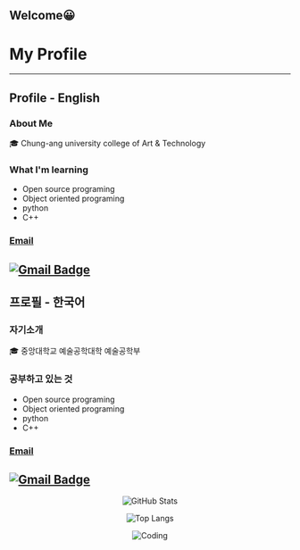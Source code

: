 ## Welcome😀
# My Profile
---
## Profile - English
### About Me
🎓 Chung-ang university college of Art & Technology
### What I'm learning
- Open source programing
- Object oriented programing
- python
- C++
### [Email](mailto:sangwoolee.1000@gmail.com)
  [![Gmail Badge](https://img.shields.io/badge/Gmail-d14836?style=flat-square&logo=Gmail&logoColor=white&link=mailto:sangwoolee.1000@gmail.com)](mailto:sangwoolee.1000@gmail.com)
---
## 프로필 - 한국어
### 자기소개
🎓 중앙대학교 예술공학대학 예술공학부
### 공부하고 있는 것
- Open source programing
- Object oriented programing
- python
- C++
### [Email](mailto:sangwoolee.1000@gmail.com)
  [![Gmail Badge](https://img.shields.io/badge/Gmail-d14836?style=flat-square&logo=Gmail&logoColor=white&link=mailto:sangwoolee.1000@gmail.com)](mailto:sangwoolee.1000@gmail.com)
---
<div align=center>
  
![GitHub Stats](https://github-readme-stats.vercel.app/api?username=dltkddn050602&show_icons=true&theme=radical)

![Top Langs](https://github-readme-stats.vercel.app/api/top-langs/?username=dltkddn050602&layout=compact)

![Coding]((https://media1.tenor.com/m/i3lImBg2UEQAAAAd/scaler-create-impact.gif))
</div>

<!--
**dltkddn050602/dltkddn050602** is a ✨ _special_ ✨ repository because its `README.md` (this file) appears on your GitHub profile.

Here are some ideas to get you started:

- 🔭 I’m currently working on ...
- 🌱 I’m currently learning ...
- 👯 I’m looking to collaborate on ...
- 🤔 I’m looking for help with ...
- 💬 Ask me about ...
- 📫 How to reach me: ...
- 😄 Pronouns: ...
- ⚡ Fun fact: ...
-->
